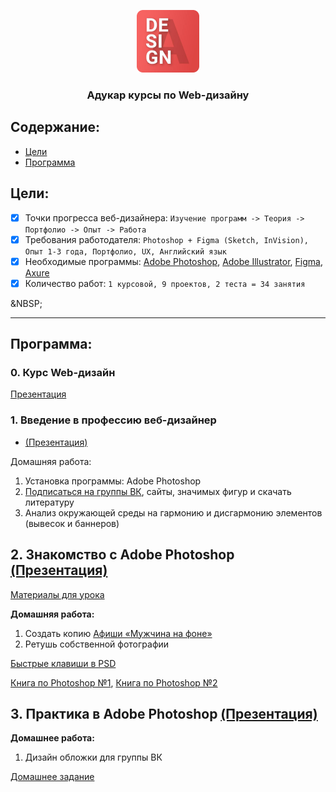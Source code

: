 <p align="center">
  <a href="https://it-kursy.adukar.by/web-design/">
    <img src="logo.png" alt="Adukar logo" width="100px">
  </a>
  <h3 align="center">Адукар курсы по Web-дизайну</h3>
</p>



## Содержание:

- [Цели](#цели)
- [Программа](#программа)


## Цели:

- [x] Точки прогресса веб-дизайнера: `Изучение программ -> Теория -> Портфолио -> Опыт -> Работа`
- [x] Требования работодателя: `Photoshop + Figma (Sketch, InVision), Опыт 1-3 года, Портфолио, UX, Английский язык`
- [x] Необходимые программы: [Adobe Photoshop](https://www.adobe.com/ru/?gclid=Cj0KCQjwhJrqBRDZARIsALhp1WR2lXMgUjPj6w9u78e83FTFagONvyYuVCHBzY6XKXQcRyuXBwtCPDUaAuN9EALw_wcB&sdid=KKQIL&mv=search&ef_id=Cj0KCQjwhJrqBRDZARIsALhp1WR2lXMgUjPj6w9u78e83FTFagONvyYuVCHBzY6XKXQcRyuXBwtCPDUaAuN9EALw_wcB:G:s&s_kwcid=AL!3085!3!247411118842!e!!g!!adobe%20photoshop), [Adobe Illustrator](https://www.adobe.com/ru/?gclid=Cj0KCQjwhJrqBRDZARIsALhp1WQ_kkVXcHth0CEmpsry6bGi6kOIrav95f4k0_HEdbeZACYL1JrLEe8aAufuEALw_wcB&sdid=KKQLE&mv=search&ef_id=Cj0KCQjwhJrqBRDZARIsALhp1WQ_kkVXcHth0CEmpsry6bGi6kOIrav95f4k0_HEdbeZACYL1JrLEe8aAufuEALw_wcB:G:s&s_kwcid=AL!3085!3!301440493416!e!!g!!adobe%20illustrator), [Figma](https://www.figma.com/files/recent), [Axure](https://www.axure.com/)
- [x] Количество работ: `1 курсовой, 9 проектов, 2 теста = 34 занятия`

&NBSP;


---



## Программа:

### 0. Курс Web-дизайн
[Презентация](https://drive.google.com/open?id=1idB0b6GEHhjtvQE2xdXgrtWQjUz8_Nxv)

### 1. Введение в профессию веб-дизайнер
- [(Презентация)](https://drive.google.com/open?id=1VaAzS7XjOCMuAy4QlKhkt8nocUe_9FWn)

Домашняя работа:
1. Установка программы: Adobe Photoshop
2. [Подписаться на группы ВК](FAQ.md), сайты, значимых фигур и скачать литературу
3. Анализ окружающей среды на гармонию и дисгармонию элементов (вывесок и баннеров)

## 2. Знакомство с Adobe Photoshop [(Презентация)](https://drive.google.com/open?id=1TL3OzDy9cUL_mc73CwbFY849ajHm5Z_2)
[Материалы для урока](https://drive.google.com/open?id=1ARLRaNDH6i5gdUNppFF8BLPFg6EwbdN-)

**Домашняя работа:**
1.	Создать копию [Афиши «Мужчина на фоне»](https://drive.google.com/open?id=1KOd4vhTMVIzN8hxUhcP-6ySjFKFLMFkF)
2.	Ретушь собственной фотографии

[Быстрые клавиши в PSD](FAQ.md)

[Книга по Photoshop №1](https://drive.google.com/open?id=1VPgTvNb_RNSqhMz8dVFSyLGqFi-hdl0O),
[Книга по Photoshop №2](https://drive.google.com/open?id=1NwlNGd-HETCIglNKn9wjXGtlTmU7KXV1)

## 3. Практика в Adobe Photoshop [(Презентация)](https://drive.google.com/open?id=11V5gOGZMygQGiYUxAVylrNYZ_f1_dTwI)

**Домашнее работа:**
1.	Дизайн обложки для группы ВК

[Домашнее задание](HTML-advance.md)
